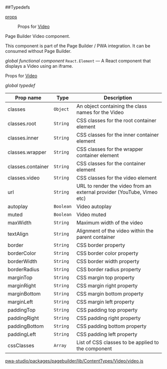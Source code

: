 ##Typedefs

<dl>
<dt><a href="#props">props</a></dt>
<dd>

Props for [Video](#Video)

</dd>
</dl>


Page Builder Video component.

This component is part of the Page Builder / PWA integration. It can be consumed without Page Builder.

*global* *functional component*
`React.Element` — A React component that displays a Video using an iframe.

Props for [Video](#Video)

*global* *typedef*

| Prop name | Type | Description |
| --- | --- | --- |
| classes | `Object` | An object containing the class names for the Video |
| classes.root | `String` | CSS classes for the root container element |
| classes.inner | `String` | CSS classes for the inner container element |
| classes.wrapper | `String` | CSS classes for the wrapper container element |
| classes.container | `String` | CSS classes for the container element |
| classes.video | `String` | CSS classes for the video element |
| url | `String` | URL to render the video from an external provider (YouTube, Vimeo etc) |
| autoplay | `Boolean` | Video autoplay |
| muted | `Boolean` | Video muted |
| maxWidth | `String` | Maximum width of the video |
| textAlign | `String` | Alignment of the video within the parent container |
| border | `String` | CSS border property |
| borderColor | `String` | CSS border color property |
| borderWidth | `String` | CSS border width property |
| borderRadius | `String` | CSS border radius property |
| marginTop | `String` | CSS margin top property |
| marginRight | `String` | CSS margin right property |
| marginBottom | `String` | CSS margin bottom property |
| marginLeft | `String` | CSS margin left property |
| paddingTop | `String` | CSS padding top property |
| paddingRight | `String` | CSS padding right property |
| paddingBottom | `String` | CSS padding bottom property |
| paddingLeft | `String` | CSS padding left property |
| cssClasses | `Array` | List of CSS classes to be applied to the component |



[pwa-studio/packages/pagebuilder/lib/ContentTypes/Video/video.js](https://github.com/magento/pwa-studio/blob/develop/packages/pagebuilder/lib/ContentTypes/Video/video.js)